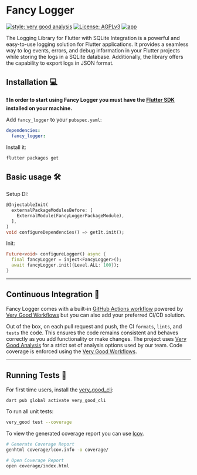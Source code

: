 # Fancy Logger

[![style: very good analysis][very_good_analysis_badge]][very_good_analysis_link]
[![License: AGPLv3][license_badge]][license_link]
[![app](https://github.com/broxus/fancy_logger/actions/workflows/main.yaml/badge.svg)](https://github.com/broxus/fancy_logger/actions/workflows/main.yaml)

The Logging Library for Flutter with SQLite Integration is a powerful and easy-to-use logging solution for Flutter applications. It provides a seamless way to log events, errors, and debug information in your Flutter projects while storing the logs in a SQLite database. Additionally, the library offers the capability to export logs in JSON format.

## Installation 💻

**❗ In order to start using Fancy Logger you must have the [Flutter SDK][flutter_install_link] installed on your machine.**

Add `fancy_logger` to your `pubspec.yaml`:

```yaml
dependencies:
  fancy_logger:
```

Install it:

```sh
flutter packages get
```

## Basic usage 🛠

Setup DI:

```dart
@InjectableInit(  
  externalPackageModulesBefore: [
    ExternalModule(FancyLoggerPackageModule),
  ],
)  
void configureDependencies() => getIt.init();  
```

Init:

```dart
Future<void> configureLogger() async {
  final fancyLogger = inject<FancyLogger>();
  await fancyLogger.init({Level.ALL: 100});
}
```

---

## Continuous Integration 🤖

Fancy Logger comes with a built-in [GitHub Actions workflow][github_actions_link] powered by [Very Good Workflows][very_good_workflows_link] but you can also add your preferred CI/CD solution.

Out of the box, on each pull request and push, the CI `formats`, `lints`, and `tests` the code. This ensures the code remains consistent and behaves correctly as you add functionality or make changes. The project uses [Very Good Analysis][very_good_analysis_link] for a strict set of analysis options used by our team. Code coverage is enforced using the [Very Good Workflows][very_good_coverage_link].

---

## Running Tests 🧪

For first time users, install the [very_good_cli][very_good_cli_link]:

```sh
dart pub global activate very_good_cli
```

To run all unit tests:

```sh
very_good test --coverage
```

To view the generated coverage report you can use [lcov](https://github.com/linux-test-project/lcov).

```sh
# Generate Coverage Report
genhtml coverage/lcov.info -o coverage/

# Open Coverage Report
open coverage/index.html
```

[flutter_install_link]: https://docs.flutter.dev/get-started/install
[github_actions_link]: https://docs.github.com/en/actions/learn-github-actions
[license_badge]: https://img.shields.io/badge/license-AGPLv3-blue.svg
[license_link]: https://opensource.org/license/agpl-v3/
[very_good_analysis_badge]: https://img.shields.io/badge/style-very_good_analysis-B22C89.svg
[very_good_analysis_link]: https://pub.dev/packages/very_good_analysis
[very_good_cli_link]: https://pub.dev/packages/very_good_cli
[very_good_coverage_link]: https://github.com/marketplace/actions/very-good-coverage
[very_good_workflows_link]: https://github.com/VeryGoodOpenSource/very_good_workflows
